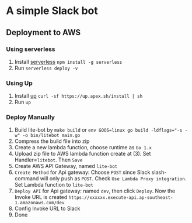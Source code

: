 # A simple Slack bot

## Deployment to AWS

### Using serverless

1. Install [serverless](https://www.google.com) `npm install -g serverless`
2. Run `serverless deploy -v`

### Using Up

1. Install [up](https://up.docs.apex.sh/) `curl -sf https://up.apex.sh/install | sh`
2. Run `up`

### Deploy Manually

1. Build lite-bot by `make build` or `env GOOS=linux go build -ldflags="-s -w" -o bin/litebot main.go`
2. Compress the build file into zip
3. Create a new lambda function, choose runtime as `Go 1.x`
4. Upload zip file to AWS lambda function create at (3). Set Handler=`litebot`. Then `Save`
5. Create AWS API Gateway, named `lite-bot`
6. `Create Method` for Api gateway: Choose `POST` since Slack slash-command will only push as `POST`. Check `Use Lambda Proxy integration`. Set Lambda function to `lite-bot`
7. `Deploy API` for Api gateway: named `dev`, then click `Deploy`. Now the Invoke URL is created `https://xxxxxx.execute-api.ap-southeast-1.amazonaws.com/dev`
8. Config Invoke URL to Slack
9. Done
